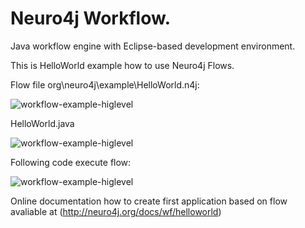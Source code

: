 Neuro4j Workflow.
========
Java workflow engine with Eclipse-based development environment.


This is HelloWorld example how to use Neuro4j Flows.

Flow file org\neuro4j\example\HelloWorld.n4j:

![workflow-example-higlevel](https://raw.github.com/neuro4j/workflow/master/doc/images/HelloWorld.png "HelloWorld workflow")


HelloWorld.java

![workflow-example-higlevel](https://raw.github.com/neuro4j/workflow/master/doc/images/HelloWorldCustomBlock.png "HelloWorld workflow")

Following code execute flow:

![workflow-example-higlevel](https://raw.github.com/neuro4j/workflow/master/doc/images/MainClass.png "HelloWorld workflow")


Online documentation how to create first application based on flow avaliable at (http://neuro4j.org/docs/wf/helloworld)

